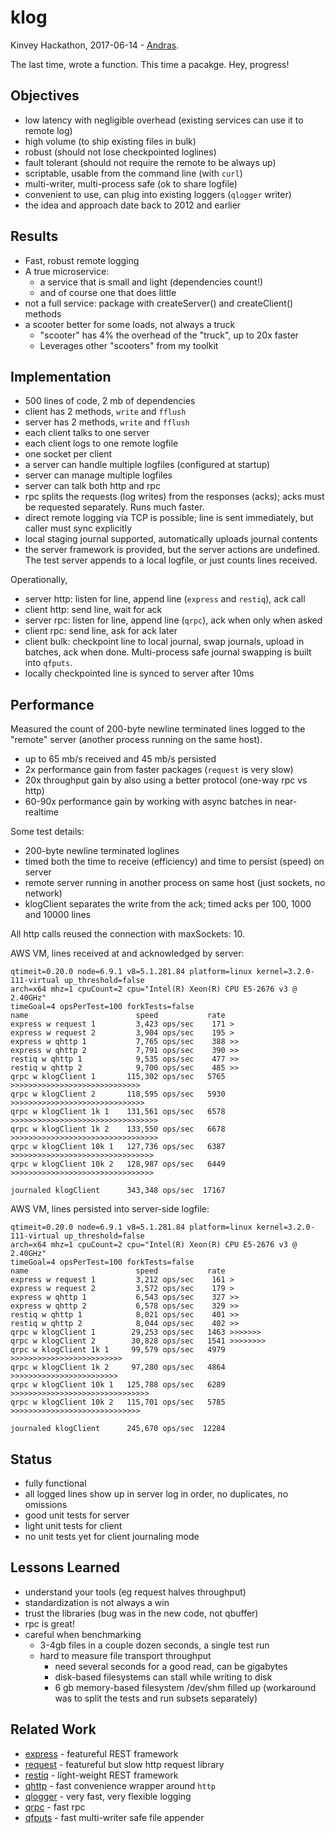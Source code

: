 klog
====
Kinvey Hackathon, 2017-06-14 - [Andras](https://npmjs.com/~andrasq).

The last time, wrote a function.
This time a pacakge.
Hey, progress!

Objectives
----------------

* low latency with negligible overhead (existing services can use it to remote log)
* high volume (to ship existing files in bulk)
* robust (should not lose checkpointed loglines)
* fault tolerant (should not require the remote to be always up)
* scriptable, usable from the command line (with `curl`)
* multi-writer, multi-process safe (ok to share logfile)
* convenient to use, can plug into existing loggers (`qlogger` writer)
* the idea and approach date back to 2012 and earlier

Results
----------------

* Fast, robust remote logging
* A true microservice:
  - a service that is small and light (dependencies count!)
  - and of course one that does little
* not a full service: package with createServer() and createClient() methods
* a scooter better for some loads, not always a truck
  - "scooter" has 4% the overhead of the "truck", up to 20x faster
  - Leverages other "scooters" from my toolkit

Implementation
----------------

* 500 lines of code, 2 mb of dependencies
* client has 2 methods, `write` and `fflush`
* server has 2 methods, `write` and `fflush`
* each client talks to one server
* each client logs to one remote logfile
* one socket per client
* a server can handle multiple logfiles (configured at startup)
* server can manage multiple logfiles
* server can talk both http and rpc
* rpc splits the requests (log writes) from the responses (acks);
  acks must be requested separately.  Runs much faster.
* direct remote logging via TCP is possible; line is sent immediately, but
  caller must sync explicitly
* local staging journal supported, automatically uploads journal contents
* the server framework is provided, but the server actions are undefined.
  The test server appends to a local logfile, or just counts lines received.

Operationally,

* server http: listen for line, append line (`express` and `restiq`), ack call
* client http: send line, wait for ack
* server rpc: listen for line, append line (`qrpc`), ack when only when asked
* client rpc: send line, ask for ack later
* client bulk: checkpoint line to local journal, swap journals, upload in batches,
  ack when done.  Multi-process safe journal swapping is built into `qfputs`.
* locally checkpointed line is synced to server after 10ms

Performance
----------------

Measured the count of 200-byte newline terminated lines logged to the "remote"
server (another process running on the same host).

* up to 65 mb/s received and 45 mb/s persisted
* 2x performance gain from faster packages (`request` is very slow)
* 20x throughput gain by also using a better protocol (one-way rpc vs http)
* 60-90x performance gain by working with async batches in near-realtime

Some test details:

* 200-byte newline terminated loglines
* timed both the time to receive (efficiency) and time to persist (speed) on server
* remote server running in another process on same host (just sockets, no network)
* klogClient separates the write from the ack; timed acks per 100, 1000 and 10000 lines

All http calls reused the connection with maxSockets: 10.

AWS VM, lines received at and acknowledged by server:

    qtimeit=0.20.0 node=6.9.1 v8=5.1.281.84 platform=linux kernel=3.2.0-111-virtual up_threshold=false
    arch=x64 mhz=1 cpuCount=2 cpu="Intel(R) Xeon(R) CPU E5-2676 v3 @ 2.40GHz"
    timeGoal=4 opsPerTest=100 forkTests=false
    name                        speed           rate
    express w request 1         3,423 ops/sec    171 >
    express w request 2         3,904 ops/sec    195 >
    express w qhttp 1           7,765 ops/sec    388 >>
    express w qhttp 2           7,791 ops/sec    390 >>
    restiq w qhttp 1            9,535 ops/sec    477 >>
    restiq w qhttp 2            9,700 ops/sec    485 >>
    qrpc w klogClient 1       115,302 ops/sec   5765 >>>>>>>>>>>>>>>>>>>>>>>>>>>>>
    qrpc w klogClient 2       118,595 ops/sec   5930 >>>>>>>>>>>>>>>>>>>>>>>>>>>>>>
    qrpc w klogClient 1k 1    131,561 ops/sec   6578 >>>>>>>>>>>>>>>>>>>>>>>>>>>>>>>>>
    qrpc w klogClient 1k 2    133,550 ops/sec   6678 >>>>>>>>>>>>>>>>>>>>>>>>>>>>>>>>>
    qrpc w klogClient 10k 1   127,736 ops/sec   6387 >>>>>>>>>>>>>>>>>>>>>>>>>>>>>>>>
    qrpc w klogClient 10k 2   128,987 ops/sec   6449 >>>>>>>>>>>>>>>>>>>>>>>>>>>>>>>>

    journaled klogClient      343,348 ops/sec  17167

AWS VM, lines persisted into server-side logfile:

    qtimeit=0.20.0 node=6.9.1 v8=5.1.281.84 platform=linux kernel=3.2.0-111-virtual up_threshold=false
    arch=x64 mhz=1 cpuCount=2 cpu="Intel(R) Xeon(R) CPU E5-2676 v3 @ 2.40GHz"
    timeGoal=4 opsPerTest=100 forkTests=false
    name                        speed           rate
    express w request 1         3,212 ops/sec    161 >
    express w request 2         3,572 ops/sec    179 >
    express w qhttp 1           6,543 ops/sec    327 >>
    express w qhttp 2           6,578 ops/sec    329 >>
    restiq w qhttp 1            8,021 ops/sec    401 >>
    restiq w qhttp 2            8,044 ops/sec    402 >>
    qrpc w klogClient 1        29,253 ops/sec   1463 >>>>>>>
    qrpc w klogClient 2        30,828 ops/sec   1541 >>>>>>>>
    qrpc w klogClient 1k 1     99,579 ops/sec   4979 >>>>>>>>>>>>>>>>>>>>>>>>>
    qrpc w klogClient 1k 2     97,280 ops/sec   4864 >>>>>>>>>>>>>>>>>>>>>>>>
    qrpc w klogClient 10k 1   125,788 ops/sec   6289 >>>>>>>>>>>>>>>>>>>>>>>>>>>>>>>
    qrpc w klogClient 10k 2   115,701 ops/sec   5785 >>>>>>>>>>>>>>>>>>>>>>>>>>>>>

    journaled klogClient      245,670 ops/sec  12284


Status
----------------

* fully functional
* all logged lines show up in server log in order, no duplicates, no omissions
* good unit tests for server
* light unit tests for client
* no unit tests yet for client journaling mode

Lessons Learned
----------------

* understand your tools (eg request halves throughput)
* standardization is not always a win
* trust the libraries (bug was in the new code, not qbuffer)
* rpc is great!
* careful when benchmarking
  - 3-4gb files in a couple dozen seconds, a single test run
  - hard to measure file transport throughput
    - need several seconds for a good read, can be gigabytes
    - disk-based filesystems can stall while writing to disk
    - 6 gb memory-based filesystem /dev/shm filled up
    (workaround was to split the tests and run subsets separately)

Related Work
----------------

- [express](https://npmjs.com/package/express) - featureful REST framework
- [request](https://npmjs.com/package/request) - featureful but slow http request library
- [restiq](https://npmjs.com/package/restiq) - light-weight REST framework
- [qhttp](https://npmjs.com/package/qhttp) - fast convenience wrapper around `http`
- [qlogger](https://npmjs.com/package/qlogger) - very fast, very flexible logging
- [qrpc](https://npmjs.com/package/qrpc) - fast rpc
- [qfputs](https://npmjs.com/package/qfputs) - fast multi-writer safe file appender
